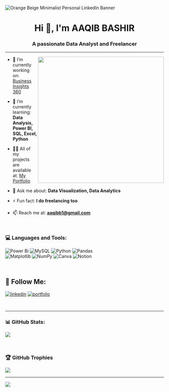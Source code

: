 ![Orange   Beige Minimalist Personal LinkedIn Banner](https://github.com/aaqibbashir/aaqibbashir/assets/6091987/2c4013ce-c2a5-4a09-8730-1a58d407bfb9)


<h1 align="center">Hi 👋, I'm AAQIB BASHIR</h1>
<h3 align="center">A passionate Data Analyst and Freelancer  </h3>

--- 


<img align="right" width="400" src="https://github.com/aaqibbashir/aaqibbashir/assets/6091987/76fb6664-50b0-4726-98ab-0b3dc5a04e15">


- 🔭 I’m currently working on: [Business Insights 360](https://app.powerbi.com/view?r=eyJrIjoiZWNjNDM0MjktY2I3NC00NjIwLWE5ZmMtZjhiM2Q2MDc2MGRhIiwidCI6ImM2ZTU0OWIzLTVmNDUtNDAzMi1hYWU5LWQ0MjQ0ZGM1YjJjNCJ9&pageName=ReportSection0d542519bd9dda372e92)

- 🌱 I’m currently learning: **Data Analysis, Power BI, SQL, Excel, Python**

- 👨‍💻 All of my projects are available at: [My Portfolio](https://codebasics.io/portfolio/Aaqib-Bashir)

- 💬 Ask me about:  **Data Visualization, Data Analytics**

- ⚡ Fun fact: **I do freelancing too**

- 📫 Reach me at: **aaqibb1@gmail.com**

<br/>

### 💻 Languages and Tools:
![Power Bi](https://img.shields.io/badge/power_bi-F2C811?style=for-the-badge&logo=powerbi&logoColor=black) 
![MySQL](https://img.shields.io/badge/mysql-4479A1.svg?style=for-the-badge&logo=mysql&logoColor=white) 
![Python](https://img.shields.io/badge/python-3670A0?style=for-the-badge&logo=python&logoColor=ffdd54) 
![Pandas](https://img.shields.io/badge/pandas-%23150458.svg?style=for-the-badge&logo=pandas&logoColor=white) <br/>
![Matplotlib](https://img.shields.io/badge/Matplotlib-%23ffffff.svg?style=for-the-badge&logo=Matplotlib&logoColor=black) 
![NumPy](https://img.shields.io/badge/numpy-%23013243.svg?style=for-the-badge&logo=numpy&logoColor=white)
![Canva](https://img.shields.io/badge/Canva-%2300C4CC.svg?style=for-the-badge&logo=Canva&logoColor=white) 
![Notion](https://img.shields.io/badge/Notion-%23000000.svg?style=for-the-badge&logo=notion&logoColor=white)

<br/>

## 🔗 Follow Me:
[![linkedin](https://img.shields.io/badge/linkedin-0A66C2?style=for-the-badge&logo=linkedin&logoColor=white)](https://linkedin.com/in/bashiraaqib)
[![portfolio](https://img.shields.io/badge/my_portfolio-000?style=for-the-badge&logo=ko-fi&logoColor=white)](https://codebasics.io/portfolio/Aaqib-Bashir) 

<br/>

---
### 📊 GitHub Stats:
![](https://github-readme-stats.vercel.app/api?username=aaqibbashir&theme=default&hide_border=false&include_all_commits=false&count_private=false)<br/>

<br/>

### 🏆 GitHub Trophies
![](https://github-profile-trophy.vercel.app/?username=aaqibbashir&theme=flat&no-frame=false&no-bg=true&margin-w=4)


---
[![](https://visitcount.itsvg.in/api?id=aaqibbashir&icon=0&color=0)](https://visitcount.itsvg.in)

<!-- Proudly created with GPRM ( https://gprm.itsvg.in ) -->
